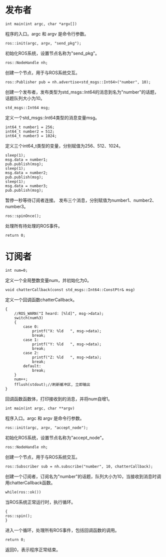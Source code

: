 发布者
======
    int main(int argc, char *argv[])
程序的入口。argc 和 argv 是命令行参数。

    ros::init(argc, argv, "send_pkg");
初始化ROS系统，设置节点名称为"send_pkg"。

    ros::NodeHandle nh;
创建一个节点，用于与ROS系统交互。

    ros::Publisher pub = nh.advertise<std_msgs::Int64>("number", 10);
创建一个发布者，发布类型为std_msgs::Int64的消息到名为"number"的话题，话题队列大小为10。

    std_msgs::Int64 msg;
定义一个std_msgs::Int64类型的消息变量msg。

    int64_t number1 = 256;
    int64_t number2 = 512;
    int64_t number3 = 1024;
定义三个int64_t类型的变量，分别赋值为256、512、1024。

    sleep(1);
    msg.data = number1;
    pub.publish(msg);
    sleep(1);
    msg.data = number2;
    pub.publish(msg);
    sleep(1);
    msg.data = number3;
    pub.publish(msg);
暂停一秒等待订阅者连接。
发布三个消息，分别赋值为number1、number2、number3。

    ros::spinOnce();
处理所有待处理的ROS事件。

    return 0;


订阅者
======
    int num=0;
定义一个全局整数变量num，并初始化为0。

    void chatterCallback(const std_msgs::Int64::ConstPtr& msg)
定义一个回调函数chatterCallback。

    {
        //ROS_WARN("I heard: [%ld]", msg->data);
        switch(num%3)
        {
            case 0:
                printf("X: %ld   ", msg->data);
                break;
            case 1:
                printf("Y: %ld   ", msg->data);
                break;
            case 2:
                printf("Z: %ld   ", msg->data);
                break;
            default:
                break;
        }
        num++;
        fflush(stdout);//刷新缓冲区, 立即输出
    }
回调函数函数体，打印接收到的消息，并将num自增1。

    int main(int argc, char **argv)
程序入口。argc 和 argv 是命令行参数。

    ros::init(argc, argv, "accept_node");
初始化ROS系统，设置节点名称为"accept_node"。

    ros::NodeHandle nh;
创建一个节点，用于与ROS系统交互。

    ros::Subscriber sub = nh.subscribe("number", 10, chatterCallback);
创建一个订阅者，订阅名为"number"的话题，队列大小为10，当接收到消息时调用chatterCallback函数。

    while(ros::ok())
当ROS系统正常运行时，执行循环。

    {
    ros::spin();
    }
进入一个循环，处理所有ROS事件，包括回调函数的调用。

    return 0;
返回0，表示程序正常结束。
